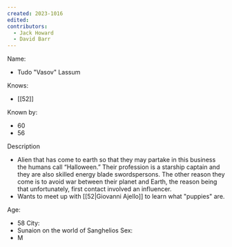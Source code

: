 ```yaml
---
created: 2023-1016
edited:
contributors:
  - Jack Howard
  - David Barr
---
```


Name:
- Tudo "Vasov" Lassum

Knows:
- [[52]]

Known by:
- 60
- 56

Description
- Alien that has come to earth so that they may partake in this business the humans call “Halloween.” Their profession is a starship captain and they are also skilled energy blade swordspersons. The other reason they come is to avoid war between their planet and Earth, the reason being that unfortunately, first contact involved an influencer.
- Wants to meet up with [[52|Giovanni Ajello]] to learn what "puppies" are.

Age:
- 58
City:
- Sunaion on the world of Sanghelios
Sex:
- M


